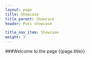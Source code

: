 ```yaml
---
layout: page
title: Showcase
title_parent: Showcase
header: Post showcase

title_nav_item: Showcase
weight: 3
---
```



###Welcome to the page {{page.title}}

